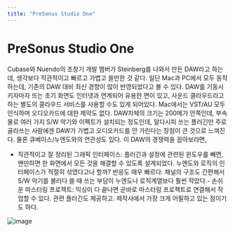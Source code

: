 ```yaml
---
title: "PreSonus Studio One"
---
```

# PreSonus Studio One

Cubase와 Nuendo의 초창기 개발 멤버가 Steinberg를 나와서 만든 DAW라고 하는데, 생각보다 직관적이고 빠르고 가볍고 쓸만한 것 같다. 일단 Mac과 PC에서 모두 동작하는데, 기존의 DAW 대비 최신 경향이 많이 반영되었다고 볼 수 있다. DAW를 기동시키자마자 뜨는 초기 화면도 인터넷과 연계되어 유용한 면이 있고, 사운드 클라우드라고 하는 별도의 클라우드 서비스를 사용할 수도 있게 되어있다. 
Mac에서는 VST/AU 모두 인식하며 오디오카드에 대한 제약도 없다. DAW자체의 크기는 200메가 안쪽인데, 부속물로 여러 가지 S/W 악기와 이펙트가 설치되는 정도인데, 알다시피 쓰는 플러긴만 주로 골라쓰는 사람에겐 DAW가 가볍고 오디오카드를 안 가린다는 장점이 큰 것으로 느껴진다. 물론 큐베이스/누엔도와의 연관성도 있다.
이 DAW의 경쟁력을 꼽아보라면,
- 직관적이고 잘 정리된 그래픽 인터페이스: 플러긴과 설정에 관련된 윈도우를 빼면, 왠만하면 한 화면에서 모든 것을 해결할 수 있도록 설계되었다. 누엔도와 로직의 인터페이스가 적절히 섞였다고나 할까? 반응도 매우 빠르다. 채널의 구조도 간편해서 S/W 악기를 불러다 쓸 때 쓰는 부담이 누엔도나 로직계열보다 훨씬 작았다.- 손쉬운 마스터링 프로젝트: 믹싱이 다 끝나면 곧바로 마스터링 프로젝트로 연결해서 작업할 수 있다. 관련 플러긴도 제공하고. 제작사에서 가장 크게 어필하고 있는 점이기도 하다.

![image](7825cde94c33145551472610d984eb69.png)


